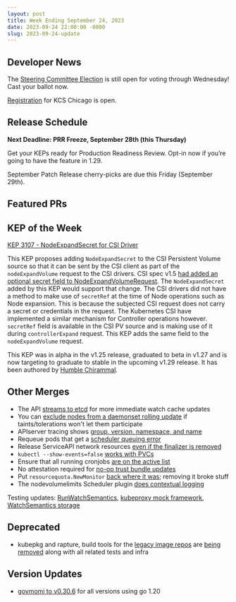```yaml
---
layout: post
title: Week Ending September 24, 2023
date: 2023-09-24 22:00:00 -0000
slug: 2023-09-24-update
---
```


## Developer News

The [Steering Committee Election](https://elections.k8s.io/app/elections/steering---2023) is still open for voting through Wednesday!  Cast your ballot now.

[Registration](https://www.kubernetes.dev/events/2023/kcsna/registration/) for KCS Chicago is open.

## Release Schedule

**Next Deadline: PRR Freeze, September 28th (this Thursday)**

Get your KEPs ready for Production Readiness Review. Opt-in now if you’re going to have the feature in 1.29.

September Patch Release cherry-picks are due this Friday (September 29th).

## Featured PRs


## KEP of the Week

[KEP 3107 - NodeExpandSecret for CSI Driver](https://github.com/kubernetes/enhancements/tree/master/keps/sig-storage/3107-csi-nodeexpandsecret)

This KEP proposes adding `NodeExpandSecret` to the CSI Persistent Volume source so that it can be sent by the CSI client as part of the `nodeExpandVolume` request to the CSI drivers. CSI spec v1.5 [had added an optional secret field to NodeExpandVolumeRequest](https://github.com/container-storage-interface/spec/pull/457). The `NodeExpandSecret` added by this KEP would support that change. The CSI drivers did not have a method to make use of `secretRef` at the time of Node operations such as Node expansion. This is because the subjected CSI request does not carry a secret or credentials in the request. The Kubernetes CSI have implemented a similar mechanism for Controller operations however. `secretRef` field is available in the CSI PV source and is making use of it during `controllerExpand` request. This KEP adds the same field to the `nodeExpandVolume` request.

This KEP was in alpha in the v1.25 release, graduated to beta in v1.27 and is now targeting to graduate to stable in the upcoming v1.29 release. It has been authored by [Humble Chirammal](https://github.com/humblec).

## Other Merges

* The API [streams to etcd](https://github.com/kubernetes/kubernetes/pull/119557) for more immediate watch cache updates
* You can [exclude nodes from a daemonset rolling update](https://github.com/kubernetes/kubernetes/pull/119317) if taints/tolerations won't let them participate
* APIserver tracing shows [group, version, namespace, and name](https://github.com/kubernetes/kubernetes/pull/120388)
* Requeue pods that get a [scheduler queuing error](https://github.com/kubernetes/kubernetes/pull/119290)
* Release ServiceAPI network resources [even if the finalizer is removed](https://github.com/kubernetes/kubernetes/pull/120623)
* `kubectl --show-events=false` [works with PVCs](https://github.com/kubernetes/kubernetes/pull/120380)
* Ensure that all running cronjobs [are on the active list](https://github.com/kubernetes/kubernetes/pull/120649)
* No attestation required for [no-op trust bundle updates](https://github.com/kubernetes/kubernetes/pull/120779)
* Put `resourcequota.NewMonitor` [back where it was](https://github.com/kubernetes/kubernetes/pull/120777); removing it broke stuff
* The nodevolumelimits Scheduler plugin [does contextual logging](https://github.com/kubernetes/kubernetes/pull/116884)

Testing updates: [RunWatchSemantics](https://github.com/kubernetes/kubernetes/pull/120807), [kubeproxy mock framework](https://github.com/kubernetes/kubernetes/pull/120723), [WatchSemantics storage](https://github.com/kubernetes/kubernetes/pull/120695)

## Deprecated

* kubepkg and rapture, build tools for the [legacy image repos](https://kubernetes.io/blog/2023/08/31/legacy-package-repository-deprecation) are [being removed](https://github.com/kubernetes/release/issues/3265) along with all related tests and infra

## Version Updates

* [govmomi to v0.30.6](https://github.com/kubernetes/kubernetes/pull/120736) for all versions using go 1.20
